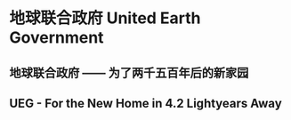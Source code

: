 # 地球联合政府 United Earth Government

## 地球联合政府 —— 为了两千五百年后的新家园
## UEG - For the New Home in 4.2 Lightyears Away
